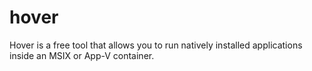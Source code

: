# hover
Hover is a free tool that allows you to run natively installed applications inside an MSIX or App-V container.
